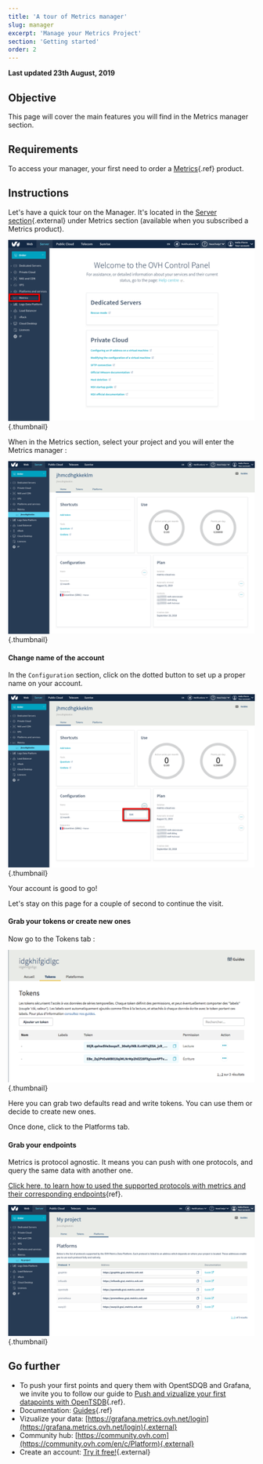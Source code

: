 ```yaml
---
title: 'A tour of Metrics manager'
slug: manager
excerpt: 'Manage your Metrics Project'
section: 'Getting started'
order: 2
---
```


**Last updated 23th August, 2019**

## Objective

This page will cover the main features you will find in the Metrics manager section.

## Requirements

To access your manager, your first need to order a [Metrics](../metrics_order/guide.en-gb.md){.ref} product.

## Instructions

Let's have a quick tour on the Manager. It's located in the [Server section](https://www.ovh.com/manager/dedicated/index.html){.external} under Metrics section (available when you subscribed a Metrics product).

![manager](images/metrics_manager.png){.thumbnail}

When in the Metrics section, select your project and you will enter the Metrics manager :

![menu](images/metrics_manager_welcome.png){.thumbnail}

#### Change name of the account

In the `Configuration` section, click on the dotted button to set up a proper name on your account.

![menu](images/metrics_manager_setup.png){.thumbnail}

Your account is good to go!

Let's stay on this page for a couple of second to continue the visit.

#### Grab your tokens or create new ones

Now go to the Tokens tab :

![tokens](images/metrics_manager_tokens.png){.thumbnail}

Here you can grab two defaults read and write tokens. You can use them or decide to create new ones.

Once done, click to the Platforms tab.

#### Grab your endpoints

Metrics is protocol agnostic. It means you can push with one protocols, and query the same data with another one. 

[Click here, to learn how to used the supported protocols with metrics and their corresponding endpoints](../protocol_overview/guide.en-gb.md){ref}.

![tokens](images/metrics_manager_platforms.png){.thumbnail}

## Go further

- To push your first points and query them with OpentSDQB and Grafana, we invite you to follow our guide to [Push and vizualize your first datapoints with OpenTSDB](../metrics_opentsdb/guide.en-gb.md){.ref}.
- Documentation: [Guides](../product.en-gb.md){.ref}
- Vizualize your data: [https://grafana.metrics.ovh.net/login](https://grafana.metrics.ovh.net/login){.external}
- Community hub: [https://community.ovh.com](https://community.ovh.com/en/c/Platform){.external}
- Create an account: [Try it free!](https://www.ovh.com/fr/order/express/#/new/express/resume?products=~(~(planCode~'metrics-free-trial~configuration~(~(label~'region~values~(~'gra1)))~option~(~)~quantity~1~productId~'metrics))&paymentMeanRequired=0){.external}
